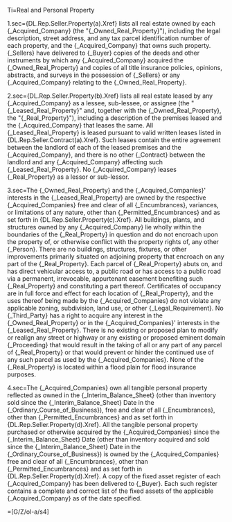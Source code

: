 Ti=Real and Personal Property

1.sec={DL.Rep.Seller.Property(a).Xref} lists all real estate owned by each {_Acquired_Company} (the "{_Owned_Real_Property}"), including the legal description, street address, and any tax parcel identification number of each property, and the {_Acquired_Company} that owns such property.  {_Sellers} have delivered to {_Buyer} copies of the deeds and other instruments by which any {_Acquired_Company} acquired the {_Owned_Real_Property} and copies of all title insurance policies, opinions, abstracts, and surveys in the possession of {_Sellers} or any {_Acquired_Company} relating to the {_Owned_Real_Property}.

2.sec={DL.Rep.Seller.Property(b).Xref} lists all real estate leased by any {_Acquired_Company} as a lessee, sub-lessee, or assignee (the "{_Leased_Real_Property}" and, together with the {_Owned_Real_Property}, the "{_Real_Property}"), including a description of the premises leased and the {_Acquired_Company} that leases the same.  All {_Leased_Real_Property} is leased pursuant to valid written leases listed in {DL.Rep.Seller.Contract(a).Xref}.  Such leases contain the entire agreement between the landlord of each of the leased premises and the {_Acquired_Company}, and there is no other {_Contract} between the landlord and any {_Acquired_Company} affecting such {_Leased_Real_Property}.  No {_Acquired_Company} leases {_Real_Property} as a lessor or sub-lessor.

3.sec=The {_Owned_Real_Property} and the {_Acquired_Companies}' interests in the {_Leased_Real_Property} are owned by the respective {_Acquired_Companies} free and clear of all {_Encumbrances}, variances, or limitations of any nature, other than  {_Permitted_Encumbrances} and as set forth in {DL.Rep.Seller.Property(c).Xref}.  All buildings, plants, and structures owned by any {_Acquired_Company} lie wholly within the boundaries of the {_Real_Property} in question and do not encroach upon the property of, or otherwise conflict with the property rights of, any other {_Person}.  There are no buildings, structures, fixtures, or other improvements primarily situated on adjoining property that encroach on any part of the {_Real_Property}.  Each parcel of {_Real_Property} abuts on, and has direct vehicular access to, a public road or has access to a public road via a permanent, irrevocable, appurtenant easement benefiting such {_Real_Property} and constituting a part thereof.  Certificates of occupancy are in full force and effect for each location of {_Real_Property}, and the uses thereof being made by the {_Acquired_Companies} do not violate any applicable zoning, subdivision, land use, or other {_Legal_Requirement}.  No {_Third_Party} has a right to acquire any interest in the {_Owned_Real_Property} or in the {_Acquired_Companies}' interests in the {_Leased_Real_Property}.  There is no existing or proposed plan to modify or realign any street or highway or any existing or proposed eminent domain {_Proceeding} that would result in the taking of all or any part of any parcel of {_Real_Property} or that would prevent or hinder the continued use of any such parcel as used by the {_Acquired_Companies}.  None of the {_Real_Property} is located within a flood plain for flood insurance purposes.

4.sec=The {_Acquired_Companies} own all tangible personal property reflected as owned in the {_Interim_Balance_Sheet} (other than inventory sold since the {_Interim_Balance_Sheet} Date in the {_Ordinary_Course_of_Business}), free and clear of all {_Encumbrances}, other than  {_Permitted_Encumbrances} and as set forth in {DL.Rep.Seller.Property(d).Xref}.  All the tangible personal property purchased or otherwise acquired by the {_Acquired_Companies} since the {_Interim_Balance_Sheet} Date (other than inventory acquired and sold since the {_Interim_Balance_Sheet} Date in the {_Ordinary_Course_of_Business}) is owned by the {_Acquired_Companies} free and clear of all {_Encumbrances}, other than  {_Permitted_Encumbrances} and as set forth in  {DL.Rep.Seller.Property(d).Xref}.  A copy of the fixed asset register of each {_Acquired_Company} has been delivered to {_Buyer}.  Each such register contains a complete and correct list of the fixed assets of the applicable {_Acquired_Company} as of the date specified.

=[G/Z/ol-a/s4]
